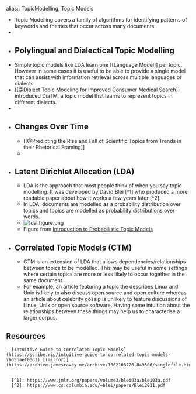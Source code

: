 alias:: TopicModelling, Topic Models

- Topic Modelling covers a family of algorithms for identifying patterns of keywords and themes that occur across many documents.
-
- ## Polylingual and Dialectical Topic Modelling
- Simple topic models like LDA learn one [[Language Model]] per topic. However in some cases it is useful to be able to provide a single model that can assist with information retrieval across multiple languages or dialects.
- [[@Dialect Topic Modeling for Improved Consumer Medical Search]] introduced DiaTM, a topic model that learns to represent topics in different dialects.
-
- ## Changes Over Time
	- [[@Predicting the Rise and Fall of Scientific Topics from Trends in their Rhetorical Framing]]
	-
- ## Latent Dirichlet Allocation (LDA)
	- LDA is the approach that most people think of when you say topic modelling. It was developed by David Blei [^1] who produced a more readable paper about how it works a few years later [^2].
	- In LDA, documents are modelled as a probability distribution over topics and topics are modelled as probability distributions over words.
	- ![lda_figure.png](../assets/lda_figure_1688920664530_0.png)
	- Figure from <a href="https://www.cs.columbia.edu/~blei/papers/Blei2011.pdf">Introduction to Probabilistic Topic Models</a>
- ## Correlated Topic Models (CTM)
	- CTM is an extension of LDA that allows dependencies/relationships between topics to be modelled. This may be useful in some settings where certain topics are more or less likely to occur together in the same document.
	- For example, an article featuring a topic the describes Linux and Unix is likely to also discuss open source and open culture whereas an article about celebrity gossip is unlikely to feature discussions of Linux, Unix or open source software. Having some intuition about the relationships between these things may help us to characterise a larger corpus.
## Resources
	- [Intuitive Guide to Correlated Topic Models](https://scribe.rip/intuitive-guide-to-correlated-topic-models-76d5baef03d3) [(mirror)](https://archive.jamesravey.me/archive/1662103726.849506/singlefile.html)
	  
	  
	  [^1]: https://www.jmlr.org/papers/volume3/blei03a/blei03a.pdf
	  [^2]: https://www.cs.columbia.edu/~blei/papers/Blei2011.pdf